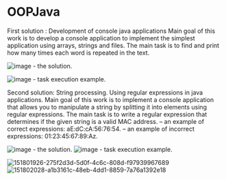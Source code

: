 # OOPJava
First solution : Development of console java applications 
Main goal of this work is to develop a console application to implement the simplest application using arrays, strings and files.
The main task is to find and print how many times each word is repeated in the text.

![image](https://user-images.githubusercontent.com/87894035/151801926-275f2d3d-5d0f-4c6c-808d-f97939967689.png) - the solution.

![image](https://user-images.githubusercontent.com/87894035/151802028-a1b3161c-48eb-4dd1-8859-7a76a1392e18.png) - task execution example.


Second solution: String processing. Using regular expressions in java applications.
Main goal of this work is to implement a console application that allows you to manipulate a string by splitting it into elements using regular expressions.
The main task is to write a regular expression that determines if the given string is a valid MAC address.
– an example of correct expressions: aE:dC:cA:56:76:54.
– an example of incorrect expressions: 01:23:45:67:89:Az.


![image](https://user-images.githubusercontent.com/87894035/151804585-39baa44d-98b6-42b6-b912-ad875ec2b4f0.png) - the solution.
![image](https://user-images.githubusercontent.com/87894035/151805135-eeafcea3-ff5f-4d54-92ba-6492a75019d3.png) - task execution example.

![151801926-275f2d3d-5d0f-4c6c-808d-f97939967689](https://user-images.githubusercontent.com/87894035/151805386-610bdc6e-e00d-444b-9025-056a319d475e.png)
![151802028-a1b3161c-48eb-4dd1-8859-7a76a1392e18](https://user-images.githubusercontent.com/87894035/151805393-30d0bcf1-541a-407f-adfe-54493697d30e.png)
